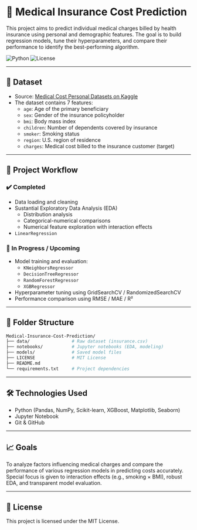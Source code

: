 # 🧪 Medical Insurance Cost Prediction

This project aims to predict individual medical charges billed by health insurance using personal and demographic features. The goal is to build regression models, tune their hyperparameters, and compare their performance to identify the best-performing algorithm.

![Python](https://img.shields.io/badge/Python-3.10-blue.svg) ![License](https://img.shields.io/badge/License-MIT-green.svg)

---

## 📁 Dataset

- Source: [Medical Cost Personal Datasets on Kaggle](https://www.kaggle.com/datasets/mirichoi0218/insurance)
- The dataset contains 7 features:
  - `age`: Age of the primary beneficiary
  - `sex`: Gender of the insurance policyholder
  - `bmi`: Body mass index
  - `children`: Number of dependents covered by insurance
  - `smoker`: Smoking status
  - `region`: U.S. region of residence
  - `charges`: Medical cost billed to the insurance customer (target)

---

## 🧪 Project Workflow

### ✔️ Completed
- Data loading and cleaning
- Sustantial Exploratory Data Analysis (EDA)
  - Distribution analysis
  - Categorical-numerical comparisons
  - Numerical feature exploration with interaction effects 
- `LinearRegression`

### 🚧 In Progress / Upcoming

- Model training and evaluation:
  - `KNeighborsRegressor`
  - `DecisionTreeRegressor`
  - `RandomForestRegressor`
  - `XGBRegressor`
- Hyperparameter tuning using GridSearchCV / RandomizedSearchCV
- Performance comparison using RMSE / MAE / R²

---

## 📂 Folder Structure

```bash
Medical-Insurance-Cost-Prediction/
├── data/                # Raw dataset (insurance.csv)
├── notebooks/           # Jupyter notebooks (EDA, modeling)
├── models/              # Saved model files 
├── LICENSE              # MIT License
├── README.md
└── requirements.txt     # Project dependencies
```

---

## 🛠️ Technologies Used

- Python (Pandas, NumPy, Scikit-learn, XGBoost, Matplotlib, Seaborn)
- Jupyter Notebook
- Git & GitHub

---

## 📈 Goals

To analyze factors influencing medical charges and compare the performance of various regression models in predicting costs accurately. Special focus is given to interaction effects (e.g., smoking × BMI), robust EDA, and transparent model evaluation.

---

## 📄 License

This project is licensed under the MIT License.